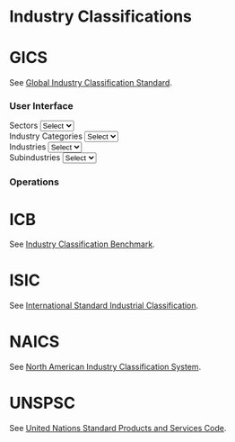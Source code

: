 # Industry Classifications

# GICS

See [Global Industry Classification Standard](https://en.wikipedia.org/wiki/Global_Industry_Classification_Standard).

### User Interface

<div class="row">
  <div class="col-12 col-md-6 col-lg-3 mb-3">
    <label for="disabledSelect" class="form-label">Sectors</label>
    <select id="disabledSelect" class="form-select">
      <option>Select</option>
    </select>
  </div>
  <div class="col-12 col-md-6 col-lg-3 mb-3">
    <label for="disabledSelect" class="form-label">Industry Categories</label>
    <select id="disabledSelect" class="form-select">
      <option>Select</option>
    </select>
  </div>
  <div class="col-12 col-md-6 col-lg-3 mb-3">
    <label for="disabledSelect" class="form-label">Industries</label>
    <select id="disabledSelect" class="form-select">
      <option>Select</option>
    </select>
  </div>
  <div class="col-12 col-md-6 col-lg-3 mb-3">
    <label for="disabledSelect" class="form-label">Subindustries</label>
    <select id="disabledSelect" class="form-select">
      <option>Select</option>
    </select>
  </div>
</div>

### Operations

<div id="swagger-ui"></div>
<script>
  SwaggerUIBundle({
    defaultModelsExpandDepth: -1,
    // displayOperationId: true,
    dom_id: '#swagger-ui',
    plugins: [],
    requestSnippetsEnabled: true,
    syntaxHighlight: {
      activate: true,
      theme: 'nord'
    },
    url: 'hh-gics-v1-20220519-openapi.json'
  });
</script>

# ICB

See [Industry Classification Benchmark](https://en.wikipedia.org/wiki/Industry_Classification_Benchmark).

# ISIC

See [International Standard Industrial Classification](https://en.wikipedia.org/wiki/International_Standard_Industrial_Classification).

# NAICS

See [North American Industry Classification System](https://en.wikipedia.org/wiki/North_American_Industry_Classification_System).

# UNSPSC

See [United Nations Standard Products and Services Code](https://en.wikipedia.org/wiki/UNSPSC).
